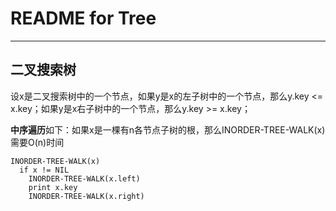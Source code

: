 # **README for Tree**
***

## **二叉搜索树**
设x是二叉搜索树中的一个节点，如果y是x的左子树中的一个节点，那么y.key <= x.key；如果y是x右子树中的一个节点，那么y.key >= x.key；

**中序遍历**如下：如果x是一棵有n各节点子树的根，那么INORDER-TREE-WALK(x)需要O(n)时间
```
INORDER-TREE-WALK(x)
  if x != NIL
    INORDER-TREE-WALK(x.left)
    print x.key
    INORDER-TREE-WALK(x.right)
```
